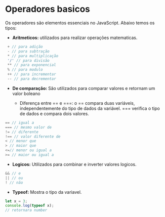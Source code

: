 # Operadores basicos

Os operadores são elementos essenciais no JavaScript. Abaixo temos os tipos:

- **Aritmeticos:** utilizados para realizar operações matematicas.

```javascript
 + // para adição
 - // para subtração
 * // para multiplicação
 '/' // para divisão
 ** // para exponencial
 % // para modulo
 ++ // para incrementar
 -- // para decrementar
 ```

 - **De comparação:** São utilizados para comparar valores e retornam um valor boleano

   - Diferença entre == e ===: o == compara duas variáveis, independentemente do tipo de dados da variável. ===  verifica o tipo de dados e compara dois valores.

```javascript
== // igual a
=== // mesmo valor de 
!= // diferente
!== // valor diferente de 
< // menor que
> // maior que
<=// menor ou igual a
>= // maior ou igual a
```


- **Logicos:** Utilizados para combinar e inverter valores logicos.

```javascript
&& // e
|| // ou
! // não
```

- **Typeof:** Mostra o tipo da variavel.

```javascript
let x = 3;
console.log(typeof x);
// retornara number
```
